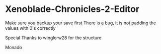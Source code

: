 # Xenoblade-Chronicles-2-Editor
Make sure you backup your save first
There is a bug, it is not padding the values with 0's correctly

Special Thanks to  winglerw28 for the structure

Monado